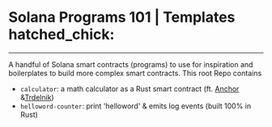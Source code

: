 # Solana Programs 101 | Templates hatched_chick:
---
A handful of Solana smart contracts (programs) to use for inspiration and boilerplates to build more complex smart contracts. This root Repo contains

 - `calculator`: a math calculator as a Rust smart contract (ft. [Anchor](https://www.anchor-lang.com/) &[Trdelnik](https://github.com/Ackee-Blockchain/trdelnik))
 - `helloword-counter`: print 'helloword' & emits log events (built 100% in Rust)
